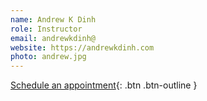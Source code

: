 ```yaml
---
name: Andrew K Dinh
role: Instructor
email: andrewkdinh@
website: https://andrewkdinh.com
photo: andrew.jpg
---
```


[Schedule an appointment](#){: .btn .btn-outline }
